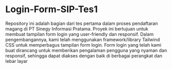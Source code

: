 # Login-Form-SIP-Tes1
Repository ini adalah bagian dari tes pertama dalam proses pendaftaran magang di PT Sinegy Informasi Pratama. Proyek ini bertujuan untuk membuat tampilan form login yang user-friendly dan responsif. Dalam pengembangannya, kami telah menggunakan framework/library Tailwind CSS untuk memperbagus tampilan form login. Form login yang telah kami buat dirancang untuk memberikan pengalaman pengguna yang nyaman dan responsif, sehingga dapat diakses dengan baik di berbagai perangkat dan lebar layar
